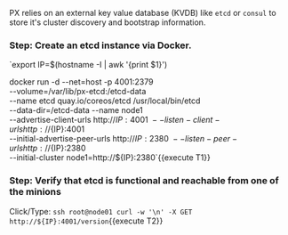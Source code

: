 PX relies on an external key value database (KVDB) like `etcd` or `consul` to store it's cluster discovery and bootstrap information.

### Step: Create an etcd instance via Docker.

`export IP=$(hostname -I | awk '{print $1}')

docker run -d --net=host -p 4001:2379 \
   --volume=/var/lib/px-etcd:/etcd-data \
   --name etcd quay.io/coreos/etcd /usr/local/bin/etcd \
   --data-dir=/etcd-data --name node1 \
   --advertise-client-urls http://${IP}:4001 \
   --listen-client-urls http://${IP}:4001 \
   --initial-advertise-peer-urls http://${IP}:2380 \
   --listen-peer-urls http://${IP}:2380 \
   --initial-cluster node1=http://${IP}:2380`{{execute T1}}

### Step: Verify that etcd is functional and reachable from one of the minions

Click/Type: `ssh root@node01 curl -w '\n' -X GET http://${IP}:4001/version`{{execute T2}}
